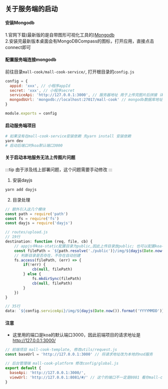 ## 关于服务端的启动

#### 安装Mongodb
1.官网下载(最新版的是自带图形可视化工具的)[Mongodb](https://www.mongodb.com/try/download/community)<br />
2.安装完最新版本桌面会有MongoDBCompass的图标，打开应用，直接点击connect即可

#### 配置服务端连接mongodb
前往目录`mall-cook/mall-cook-service/`, 打开根目录的`config.js`
```javascript
config = {
  appid: 'xxx', // 小程序appId
  secret: 'xxx', // 小程序secret
  serviceApi: 'http://127.0.0.1:3000', // 服务器地址 用于上传完图片后拼接 详细看routes/upload.js
  mongodbUrl: 'mongodb://localhost:27017/mall-cook' // mongodb数据库地址 格式：mongodb://username:password@host:port/name
}

module.exports = config
```

#### 启动服务端项目
```bash
# 如果没有在mall-cook-service安装依赖 先yarn install 安装依赖
yarn dev 
# 启动后端口时koa默认端口3000
```


#### 关于启动本地服务无法上传图片问题
:::tip
由于涉及线上部署问题，这个问题需要手动修改
:::
1. 安装dayjs
```bash
yarn add dayjs
```

2. 目录处理
```javascript
// 额外引入这几个模块
const path = require('path')
const fs = require('fs')
const dayjs = require('dayjs')

// routes/upload.js 
// 19行
destination: function (req, file, cb) {
    // appjs中koa-static配置目录为public,因此上传目录放public; 也可以配置koa-static
    const filePath = `${path.resolve('./public')}/img/${dayjs(Date.now()).format('YYYYMMDD')}`
    // 判断目录是否存在，不存在自动创建
    fs.access(filePath, (err) => {
        if(!err) {
            cb(null, filePath)
        } else {
            fs.mkdirSync(filePath)
            cb(null, filePath)
        }
    })
}

// 35行
data: `${config.serviceApi}/img/${dayjs(Date.now()).format('YYYYMMDD')}/${ctx.req.file.filename}`
```

#### 注意
+ 这里用的端口是koa的默认端口3000，因此前端项目的请求地址是 http://127.0.0.1:3000/ 
```javascript
// 前端项目 mall-cook-template, 修改utils/request.js
const baseUrl = 'http://127.0.0.1:3000' // 将请求地址改为本地的nod服务

// 后台管理端 mall-cook-platform 修改config/global.js
export default {
  baseApi: 'http://127.0.0.1:3000/',
  viewUrl: 'http://127.0.0.1:8081/#/' // 这个的端口不一定是8081 看你mall-cook-template启动时的端口
}
```
